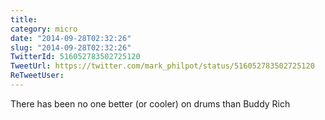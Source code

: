 ```yaml
---
title: 
category: micro
date: "2014-09-28T02:32:26"
slug: "2014-09-28T02:32:26"
TwitterId: 516052783502725120
TweetUrl: https://twitter.com/mark_philpot/status/516052783502725120
ReTweetUser: 
---
```


There has been no one better (or cooler) on drums than Buddy Rich